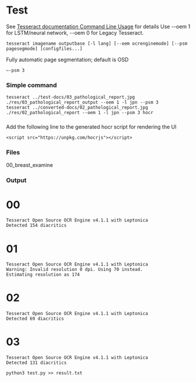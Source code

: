 # Test
See [Tesseract documentation Command Line Usage](https://tesseract-ocr.github.io/tessdoc/Command-Line-Usage.html#simplest-invocation-to-ocr-an-image) for details
Use --oem 1 for LSTM/neural network, --oem 0 for Legacy Tesseract.
```
tesseract imagename outputbase [-l lang] [--oem ocrenginemode] [--psm pagesegmode] [configfiles...]
```
Fully automatic page segmentation; default is OSD
```
–-psm 3
```

### Simple command
```
tesseract ../test-docs/03_pathological_report.jpg ./res/03_pathological_report_output --oem 1 -l jpn --psm 3
tesseract ../converted-docs/02_pathological_report.jpg ./res/02_pathological_report --oem 1 -l jpn --psm 3 hocr

```

###
Add the following line to the generated hocr script for rendering the UI
```
<script src="https://unpkg.com/hocrjs"></script>
```

### Files
00_breast_examine

### Output
# 00
```
Tesseract Open Source OCR Engine v4.1.1 with Leptonica
Detected 154 diacritics
```
# 01
```
Tesseract Open Source OCR Engine v4.1.1 with Leptonica
Warning: Invalid resolution 0 dpi. Using 70 instead.
Estimating resolution as 174
```
# 02
```
Tesseract Open Source OCR Engine v4.1.1 with Leptonica
Detected 69 diacritics
```
# 03
```
Tesseract Open Source OCR Engine v4.1.1 with Leptonica
Detected 131 diacritics
```

```
python3 test.py >> result.txt
```